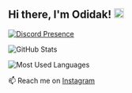 ## Hi there, I'm Odidak! <img src="https://media.giphy.com/media/hvRJCLFzcasrR4ia7z/giphy.gif" width=20 />
[![Discord Presence](https://lanyard.cnrad.dev/api/1105009452622544918)](https://discord.com/users/1105009452622544918)

![GitHub Stats](https://github-readme-stats.vercel.app/api?username=Odidak1&show_icons=true&theme=radical)

![Most Used Languages](https://github-readme-stats.vercel.app/api/top-langs/?username=Odidak1&layout=compact&theme=radical)

📫 Reach me on [Instagram](https://www.instagram.com/_radit.2k8?igsh=NTc4MTIwNjQ2YQ==)

